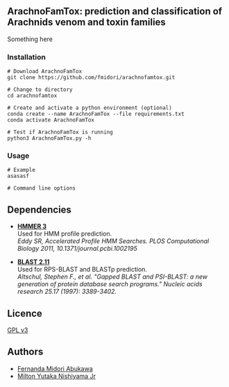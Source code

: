 ## ArachnoFamTox: prediction and classification of Arachnids venom and toxin families 

Something here 

### Installation 

```
# Download ArachnoFamTox 
git clone https://github.com/fmidori/arachnofamtox.git

# Change to directory 
cd arachnofamtox

# Create and activate a python environment (optional)
conda create --name ArachnoFamTox --file requirements.txt
conda activate ArachnoFamTox

# Test if ArachnoFamTox is running
python3 ArachnoFamTox.py -h
```

### Usage
```
# Example
asasasf

# Command line options

``` 

## Dependencies

* [**HMMER 3**](https://hmmer.org)  
  Used for HMM profile prediction.   
  *Eddy SR, Accelerated Profile HMM Searches. PLOS Computational Biology 2011, 10.1371/journal.pcbi.1002195*

* [**BLAST 2.11**](https://blast.ncbi.nlm.nih.gov/Blast.cgi)  
  Used for RPS-BLAST and BLASTp prediction.    
  *Altschul, Stephen F., et al. "Gapped BLAST and PSI-BLAST: a new generation of protein database search programs." Nucleic acids research 25.17 (1997): 3389-3402.*


## Licence

[GPL v3](https://github.com/fmidori/arachnofamtox/GNU_license)

## Authors

* [Fernanda Midori Abukawa](https://orcid.org/)
* [Milton Yutaka Nishiyama Jr](https://www.researchgate.net/profile/)